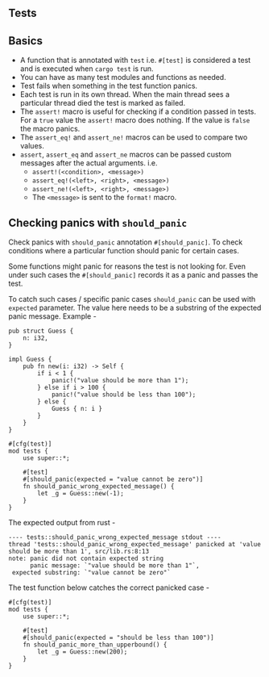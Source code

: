 ## Tests

## Basics

- A function that is annotated with `test` i.e. `#[test]` is considered a test and is executed when `cargo test` is run.
- You can have as many test modules and functions as needed.
- Test fails when something in the test function panics.
- Each test is run in its own thread. When the main thread sees a particular thread died the test is marked as failed.
- The `assert!` macro is useful for checking if a condition passed in tests. For a `true` value the `assert!` macro does nothing. If the value is `false` the macro panics.
- The `assert_eq!` and `assert_ne!` macros can be used to compare two values.
- `assert`, `assert_eq` and `assert_ne` macros can be passed custom messages after the actual arguments. i.e.
   - `assert!(<condition>, <message>)`
   - `assert_eq!(<left>, <right>, <message>)`
   - `assert_ne!(<left>, <right>, <message>)`
   - The `<message>` is sent to the `format!` macro.


## Checking panics with `should_panic`

Check panics with `should_panic` annotation `#[should_panic]`. To check conditions where a particular function should panic for certain cases.

Some functions might panic for reasons the test is not looking for. Even under such cases the `#[should_panic]` records it as a panic and passes the test.

To catch such cases / specific panic cases `should_panic` can be used with `expected` parameter. The value here needs to be a substring of the expected panic message. Example -

```
pub struct Guess {
    n: i32,
}

impl Guess {
    pub fn new(i: i32) -> Self {
        if i < 1 {
            panic!("value should be more than 1");
        } else if i > 100 {
            panic!("value should be less than 100");
        } else {
            Guess { n: i }
        }
    }
}

#[cfg(test)]
mod tests {
    use super::*;

    #[test]
    #[should_panic(expected = "value cannot be zero")]
    fn should_panic_wrong_expected_message() {
        let _g = Guess::new(-1);
    }
}
```

The expected output from rust -

```
---- tests::should_panic_wrong_expected_message stdout ----
thread 'tests::should_panic_wrong_expected_message' panicked at 'value should be more than 1', src/lib.rs:8:13
note: panic did not contain expected string
      panic message: `"value should be more than 1"`,
 expected substring: `"value cannot be zero"`
```

The test function below catches the correct panicked case -

```
#[cfg(test)]
mod tests {
    use super::*;

    #[test]
    #[should_panic(expected = "should be less than 100")]
    fn should_panic_more_than_upperbound() {
        let _g = Guess::new(200);
    }
}
```

